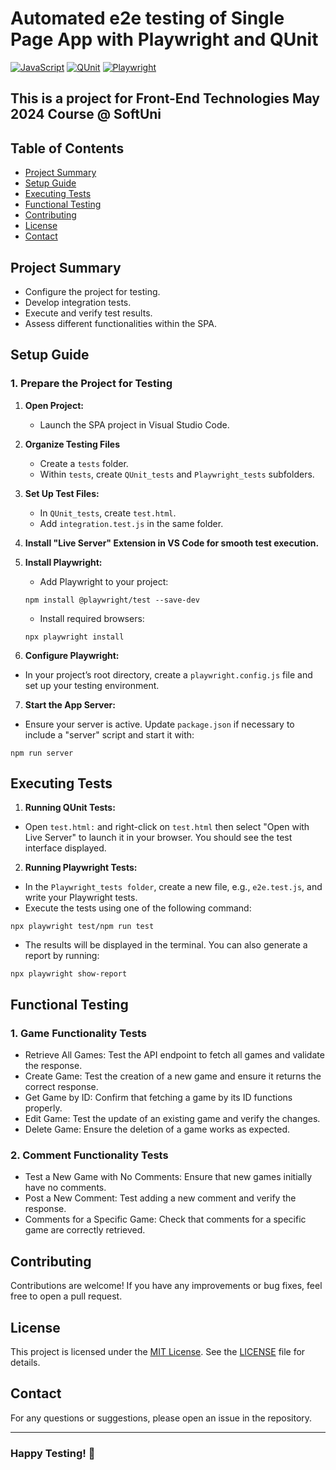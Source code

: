 # Automated e2e testing of Single Page App with Playwright and QUnit
[![JavaScript](https://img.shields.io/badge/Made%20with-JavaScript-F7DF1E.svg)](https://developer.mozilla.org/en-US/docs/Web/JavaScript)
[![QUnit](https://img.shields.io/badge/tested%20with-QUnit-9C4CB4.svg)](https://qunitjs.com/)
[![Playwright](https://img.shields.io/badge/tested%20with-Playwright-6E40C9.svg)](https://playwright.dev/)

## This is a project for Front-End Technologies May 2024 Course @ SoftUni

## Table of Contents

- [Project Summary](#project-summary)
- [Setup Guide](#setup-guide)
- [Executing Tests](#executing-tests)
- [Functional Testing](#functional-testing)
- [Contributing](#Contributing)
- [License](#License)
- [Contact](#Contact)

## Project Summary

- Configure the project for testing.
- Develop integration tests.
- Execute and verify test results.
- Assess different functionalities within the SPA.

## Setup Guide

### 1. Prepare the Project for Testing

1. **Open Project:**
   - Launch the SPA project in Visual Studio Code.

2. **Organize Testing Files**
   - Create a `tests` folder.
   - Within `tests`, create `QUnit_tests` and `Playwright_tests` subfolders.

3. **Set Up Test Files:**
   - In `QUnit_tests`, create `test.html`.
   - Add `integration.test.js` in the same folder.

4. **Install "Live Server" Extension in VS Code for smooth test execution.**
   
5. **Install Playwright:**
   
   - Add Playwright to your project:
  
   ```
   npm install @playwright/test --save-dev
   ```
   
   - Install required browsers:
  
   ```
   npx playwright install
   ```

7. **Configure Playwright:**
- In your project’s root directory, create a `playwright.config.js` file and set up your testing environment.

7. **Start the App Server:**
- Ensure your server is active. Update `package.json` if necessary to include a "server" script and start it with:

```
npm run server
```

## Executing Tests

1. **Running QUnit Tests:**
   
- Open `test.html:` and right-click on `test.html` then select "Open with Live Server" to launch it in your browser. You should see the test interface displayed.

     
2. **Running Playwright Tests:**

- In the `Playwright_tests folder`, create a new file, e.g., `e2e.test.js`, and write your Playwright tests.
- Execute the tests using one of the following command:
          
```
npx playwright test/npm run test
```

- The results will be displayed in the terminal. You can also generate a report by running:
   
```
npx playwright show-report
```

## Functional Testing

### 1. **Game Functionality Tests**
   - Retrieve All Games: Test the API endpoint to fetch all games and validate the response.
   - Create Game: Test the creation of a new game and ensure it returns the correct response.
   - Get Game by ID: Confirm that fetching a game by its ID functions properly.
   - Edit Game: Test the update of an existing game and verify the changes.
   - Delete Game: Ensure the deletion of a game works as expected.
     
### 2. **Comment Functionality Tests**
   - Test a New Game with No Comments: Ensure that new games initially have no comments.
   - Post a New Comment: Test adding a new comment and verify the response.
   - Comments for a Specific Game: Check that comments for a specific game are correctly retrieved.
     
## Contributing
Contributions are welcome! If you have any improvements or bug fixes, feel free to open a pull request.

## License
This project is licensed under the [MIT License](LICENSE). See the [LICENSE](LICENSE) file for details.

## Contact
For any questions or suggestions, please open an issue in the repository.

---
### Happy Testing! 🚀
